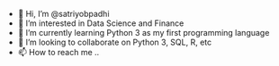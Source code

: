 - 👋 Hi, I’m @satriyobpadhi
- 👀 I’m interested in Data Science and Finance
- 🌱 I’m currently learning Python 3 as my first programming language
- 💞️ I’m looking to collaborate on Python 3, SQL, R, etc
- 📫 How to reach me ..

<!---
satriyobpadhi/satriyobpadhi is a ✨ special ✨ repository because its `README.md` (this file) appears on your GitHub profile.
You can click the Preview link to take a look at your changes.
--->
